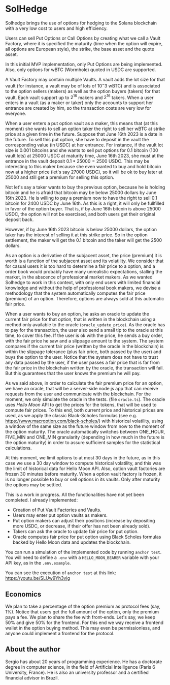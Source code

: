 # SolHedge

Solhedge brings the use of options for hedging to the Solana blockchain
with a very low cost to users and high efficiency.

Users can sell Put Options or Call Options by creating what we call
a Vault Factory, where it is specified the maturity (time when the 
option will expire, all options are European style), the strike,
the base asset and the quote asset.

In this initial MVP implementation, only Put Options are being implemented.
Also, only options for wBTC (Wormhole) quoted in USDC are supported.

A Vault Factory may contain multiple Vaults. A vault adds the lot size
for that vault (for instance, a vault may be of lots of $10^-3$ wBTC) and 
is associated to the option sellers (makers) as well as the option buyers 
(takers) for that vault. Each vault support up to $2^{16}$ makers and $2^{16}$ takers.
When a user enters in a vault (as a maker or taker) only the accounts to support
her entrance are created by him, so the transaction costs are very low for everyone.

When a user enters a put option vault as a maker, this means that (at this moment) she
wants to sell an option taker the right to sell her wBTC at strike price at a given time in the future. Suppose
that June 16th 2023 is a date in the future.
To sell this put option, she have to deposit in the vault the corresponding value (in USDC) at her entrance.
For instance, if the vault lot size is 0.001 bitcoins and she wants to sell put options for
0.1 bitcoin (100 vault lots) at 25000 USDC at maturity time, June 16th 2023, she must at the entrance
in the vault deposit $0.1*25000 = 2500$ USDC. This may be interesting to this maker because
she even wanted to buy and hold bitcoin now at a higher price (let's say 27000 USDC), so it will be ok
to buy later at 25000 and still get a premium for selling this option.

Not let's say a taker wants to buy the previous option, because he is holding bitcoin 
and he is afraid that bitcoin may be below 25000 dollars by June 16th 2023.
He is willing to pay a premium now to have the right to sell 0.1 bitcoin for 2400 USDC by June 16th.
As this is a right, it will only be fullfilled in favor of the option buyer. That is, if by June 16th
bitcoin is above 25000 USDC, the option will not be exercised, and both users get their original deposit back.

However, if by June 16th 2023 bitcoin is below 25000 dollars, the option taker has the interest of selling it
at this strike price. So in the option settlement, the maker will get the 0.1 bitcoin and the taker will get the 2500 dollars.

As an option is a derivative of the subjacent asset, the price (premium) it is worth is a function of the subjacent asset and
its volatility. We consider that for casual users it is too hard to determine a fair price to a option, and 
a order book would probably have many unrealistic expectations, stalling the market, in the abscence of professional market
makers. As we wanted Solhedge to work in this context, with only end users with limited financial knowledge and without the
help of professional book makers, we devise a methodology that the system automatically computes the fair price (premium) of
an option. Therefore, options are always sold at this automatic fair price.

When a user wants to buy an option, he asks an oracle to update the current fair price for that option, that is written in the
blockchain using a method only available to the oracle (`oracle_update_price`). As the oracle has to pay for the transaction, the user also send a small tip to the oracle at this time, to cover this fee. If the user is ok with the price, he sends a buy
order, with the fair price he saw and a slippage amount to the system. The system compares if the current fair price (written by the oracle in the blockchain) is within the slippage tolerance (plus fair price, both passed by the user) and buys the option to the user. 
Notice that the system does not have to trust any data passed by the user, if the user passes a fair price that is far from the 
fair price in the blockchain written by the oracle, the transaction will fail. But this guarantees that the user knows the premium
he will pay. 

As we said above, in order to calculate the fair premium price for an option, we have an oracle, that will be a server-side 
node js app that can receive requests from the user and communicate with the blockchain. For the moment, we only simulate
the oracle in the tests. (file `oracle.ts`). The oracle uses *Hello Moon* API to get the prices for the tokens, that will
be used to compute fair prices. To this end, both current price and historical prices are used, as we apply the classic Black-Scholes 
formulas (see e.g. https://www.macroption.com/black-scholes/) with historical volatility, using a window of the same size as the future window from now to the moment of the option maturity. The oracle automatically switches between ONE_HOUR, FIVE_MIN and ONE_MIN granularity (depending in how much in the future is the option maturity) in order to assure sufficient samples for the statistical calculations.

At this moment, we limit options to at most 30 days in the future, as in this case we use a 30 day window to compute historical
volatility, and this was the limit of historical data for Hello Moon API. Also, option vault factories are frozen 30 minutes before maturity. When a option vault factory is frozen, it is no longer possible to buy or sell options in its vaults. Only after maturity
the options may be settled. 

This is a work in progress. All the functionalities have not yet been completed. I already implemented:
- Creation of Put Vault Factories and Vaults.
- Users may enter put option vaults as makers.
- Put option makers can adjust their positions (increase by depositing more USDC, or decrease, if their offer has not been already sold).
- Takers can ask the oracle to update fair price for put option.
- Oracle computes fair price for put option using Black Scholes formulas backed by Hello Moon data and updates the blockchain.

You can run a simulation of the implemented code by running `anchor test`. You will need to define a `.env` with a `HELLO_MOON_BEARER` variable with your API key, as in the `.env.example`.

You can see the execution of `anchor test` at this link: https://youtu.be/SLUw9Yh3vig 

## Economics

We plan to take a percentage of the option premium as protocol fees (say, 1%). Notice that users get the full amount of the option,
only the premium pays a fee. We plan to share the fee with front-ends. Let's say, we keep 50% and give 50% for the frontend. For this
end we way receive a frontend wallet in the option buying method. This may even be permissionless, and anyone could implement a frontend
for the protocol.

## About the author

Sergio has about 20 years of programming experience. He has a doctorate degree in computer science, in the field of Artificial Intelligence (Paris 6 University, France). He is also an university professor and a certified financial advisor in Brazil.


